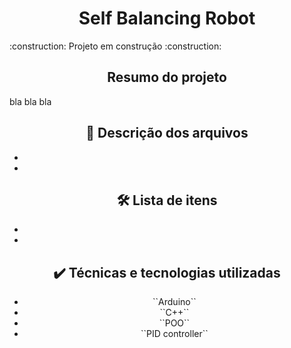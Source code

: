<h1 align="center"> Self Balancing Robot </h1>
<p> 
    :construction:  Projeto em construção  :construction:
</p>

<h2 align="center">  Resumo do projeto </h2>
<p> bla bla bla </p>

<h2 align="center">  📁 Descrição dos arquivos </h2>
<ul align="center">
	<li> </li>
	<li> </li>
</ul>

<h2 align="center">  🛠️ Lista de itens </h2>
<ul align="center">
	<li> </li>
	<li> </li>
</ul>

<h2 align="center">  ✔️ Técnicas e tecnologias utilizadas </h2>
<ul align="center">
	<li> ``Arduino`` </li>
	<li> ``C++`` </li>
	<li> ``POO`` </li>
	<li> ``PID controller`` </li>
</ul>
